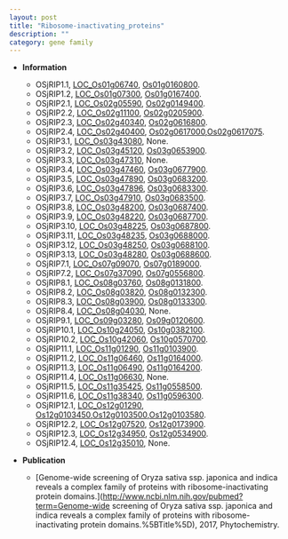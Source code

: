 ```yaml
---
layout: post
title: "Ribosome-inactivating_proteins"
description: ""
category: gene family
---
```


* **Information**  
    + OSjRIP1.1, [LOC_Os01g06740](http://rice.uga.edu/cgi-bin/ORF_infopage.cgi?orf=LOC_Os01g06740), [Os01g0160800](https://rapdb.dna.affrc.go.jp/locus/?name=Os01g0160800).
    + OSjRIP1.2, [LOC_Os01g07300](http://rice.uga.edu/cgi-bin/ORF_infopage.cgi?orf=LOC_Os01g07300), [Os01g0167400](https://rapdb.dna.affrc.go.jp/locus/?name=Os01g0167400).
    + OSjRIP2.1, [LOC_Os02g05590](http://rice.uga.edu/cgi-bin/ORF_infopage.cgi?orf=LOC_Os02g05590), [Os02g0149400](https://rapdb.dna.affrc.go.jp/locus/?name=Os02g0149400).
    + OSjRIP2.2, [LOC_Os02g11100](http://rice.uga.edu/cgi-bin/ORF_infopage.cgi?orf=LOC_Os02g11100), [Os02g0205900](https://rapdb.dna.affrc.go.jp/locus/?name=Os02g0205900).
    + OSjRIP2.3, [LOC_Os02g40340](http://rice.uga.edu/cgi-bin/ORF_infopage.cgi?orf=LOC_Os02g40340), [Os02g0616800](https://rapdb.dna.affrc.go.jp/locus/?name=Os02g0616800).
    + OSjRIP2.4, [LOC_Os02g40400](http://rice.uga.edu/cgi-bin/ORF_infopage.cgi?orf=LOC_Os02g40400), [Os02g0617000](https://rapdb.dna.affrc.go.jp/locus/?name=Os02g0617000),[Os02g0617075](https://rapdb.dna.affrc.go.jp/locus/?name=Os02g0617075).
    + OSjRIP3.1, [LOC_Os03g43080](http://rice.uga.edu/cgi-bin/ORF_infopage.cgi?orf=LOC_Os03g43080), None.
    + OSjRIP3.2, [LOC_Os03g45120](http://rice.uga.edu/cgi-bin/ORF_infopage.cgi?orf=LOC_Os03g45120), [Os03g0653900](https://rapdb.dna.affrc.go.jp/locus/?name=Os03g0653900).
    + OSjRIP3.3, [LOC_Os03g47310](http://rice.uga.edu/cgi-bin/ORF_infopage.cgi?orf=LOC_Os03g47310), None.
    + OSjRIP3.4, [LOC_Os03g47460](http://rice.uga.edu/cgi-bin/ORF_infopage.cgi?orf=LOC_Os03g47460), [Os03g0677900](https://rapdb.dna.affrc.go.jp/locus/?name=Os03g0677900).
    + OSjRIP3.5, [LOC_Os03g47890](http://rice.uga.edu/cgi-bin/ORF_infopage.cgi?orf=LOC_Os03g47890), [Os03g0683200](https://rapdb.dna.affrc.go.jp/locus/?name=Os03g0683200).
    + OSjRIP3.6, [LOC_Os03g47896](http://rice.uga.edu/cgi-bin/ORF_infopage.cgi?orf=LOC_Os03g47896), [Os03g0683300](https://rapdb.dna.affrc.go.jp/locus/?name=Os03g0683300).
    + OSjRIP3.7, [LOC_Os03g47910](http://rice.uga.edu/cgi-bin/ORF_infopage.cgi?orf=LOC_Os03g47910), [Os03g0683500](https://rapdb.dna.affrc.go.jp/locus/?name=Os03g0683500).
    + OSjRIP3.8, [LOC_Os03g48200](http://rice.uga.edu/cgi-bin/ORF_infopage.cgi?orf=LOC_Os03g48200), [Os03g0687400](https://rapdb.dna.affrc.go.jp/locus/?name=Os03g0687400).
    + OSjRIP3.9, [LOC_Os03g48220](http://rice.uga.edu/cgi-bin/ORF_infopage.cgi?orf=LOC_Os03g48220), [Os03g0687700](https://rapdb.dna.affrc.go.jp/locus/?name=Os03g0687700).
    + OSjRIP3.10, [LOC_Os03g48225](http://rice.uga.edu/cgi-bin/ORF_infopage.cgi?orf=LOC_Os03g48225), [Os03g0687800](https://rapdb.dna.affrc.go.jp/locus/?name=Os03g0687800).
    + OSjRIP3.11, [LOC_Os03g48235](http://rice.uga.edu/cgi-bin/ORF_infopage.cgi?orf=LOC_Os03g48235), [Os03g0688000](https://rapdb.dna.affrc.go.jp/locus/?name=Os03g0688000).
    + OSjRIP3.12, [LOC_Os03g48250](http://rice.uga.edu/cgi-bin/ORF_infopage.cgi?orf=LOC_Os03g48250), [Os03g0688100](https://rapdb.dna.affrc.go.jp/locus/?name=Os03g0688100).
    + OSjRIP3.13, [LOC_Os03g48280](http://rice.uga.edu/cgi-bin/ORF_infopage.cgi?orf=LOC_Os03g48280), [Os03g0688600](https://rapdb.dna.affrc.go.jp/locus/?name=Os03g0688600).
    + OSjRIP7.1, [LOC_Os07g09070](http://rice.uga.edu/cgi-bin/ORF_infopage.cgi?orf=LOC_Os07g09070), [Os07g0189000](https://rapdb.dna.affrc.go.jp/locus/?name=Os07g0189000).
    + OSjRIP7.2, [LOC_Os07g37090](http://rice.uga.edu/cgi-bin/ORF_infopage.cgi?orf=LOC_Os07g37090), [Os07g0556800](https://rapdb.dna.affrc.go.jp/locus/?name=Os07g0556800).
    + OSjRIP8.1, [LOC_Os08g03760](http://rice.uga.edu/cgi-bin/ORF_infopage.cgi?orf=LOC_Os08g03760), [Os08g0131800](https://rapdb.dna.affrc.go.jp/locus/?name=Os08g0131800).
    + OSjRIP8.2, [LOC_Os08g03820](http://rice.uga.edu/cgi-bin/ORF_infopage.cgi?orf=LOC_Os08g03820), [Os08g0132300](https://rapdb.dna.affrc.go.jp/locus/?name=Os08g0132300).
    + OSjRIP8.3, [LOC_Os08g03900](http://rice.uga.edu/cgi-bin/ORF_infopage.cgi?orf=LOC_Os08g03900), [Os08g0133300](https://rapdb.dna.affrc.go.jp/locus/?name=Os08g0133300).
    + OSjRIP8.4, [LOC_Os08g04030](http://rice.uga.edu/cgi-bin/ORF_infopage.cgi?orf=LOC_Os08g04030), None.
    + OSjRIP9.1, [LOC_Os09g03280](http://rice.uga.edu/cgi-bin/ORF_infopage.cgi?orf=LOC_Os09g03280), [Os09g0120600](https://rapdb.dna.affrc.go.jp/locus/?name=Os09g0120600).
    + OSjRIP10.1, [LOC_Os10g24050](http://rice.uga.edu/cgi-bin/ORF_infopage.cgi?orf=LOC_Os10g24050), [Os10g0382100](https://rapdb.dna.affrc.go.jp/locus/?name=Os10g0382100).
    + OSjRIP10.2, [LOC_Os10g42060](http://rice.uga.edu/cgi-bin/ORF_infopage.cgi?orf=LOC_Os10g42060), [Os10g0570700](https://rapdb.dna.affrc.go.jp/locus/?name=Os10g0570700).
    + OSjRIP11.1, [LOC_Os11g01290](http://rice.uga.edu/cgi-bin/ORF_infopage.cgi?orf=LOC_Os11g01290), [Os11g0103900](https://rapdb.dna.affrc.go.jp/locus/?name=Os11g0103900).
    + OSjRIP11.2, [LOC_Os11g06460](http://rice.uga.edu/cgi-bin/ORF_infopage.cgi?orf=LOC_Os11g06460), [Os11g0164000](https://rapdb.dna.affrc.go.jp/locus/?name=Os11g0164000).
    + OSjRIP11.3, [LOC_Os11g06490](http://rice.uga.edu/cgi-bin/ORF_infopage.cgi?orf=LOC_Os11g06490), [Os11g0164200](https://rapdb.dna.affrc.go.jp/locus/?name=Os11g0164200).
    + OSjRIP11.4, [LOC_Os11g06630](http://rice.uga.edu/cgi-bin/ORF_infopage.cgi?orf=LOC_Os11g06630), None.
    + OSjRIP11.5, [LOC_Os11g35425](http://rice.uga.edu/cgi-bin/ORF_infopage.cgi?orf=LOC_Os11g35425), [Os11g0558500](https://rapdb.dna.affrc.go.jp/locus/?name=Os11g0558500).
    + OSjRIP11.6, [LOC_Os11g38340](http://rice.uga.edu/cgi-bin/ORF_infopage.cgi?orf=LOC_Os11g38340), [Os11g0596300](https://rapdb.dna.affrc.go.jp/locus/?name=Os11g0596300).
    + OSjRIP12.1, [LOC_Os12g01290](http://rice.uga.edu/cgi-bin/ORF_infopage.cgi?orf=LOC_Os12g01290), [Os12g0103450](https://rapdb.dna.affrc.go.jp/locus/?name=Os12g0103450),[Os12g0103500](https://rapdb.dna.affrc.go.jp/locus/?name=Os12g0103500),[Os12g0103580](https://rapdb.dna.affrc.go.jp/locus/?name=Os12g0103580).
    + OSjRIP12.2, [LOC_Os12g07520](http://rice.uga.edu/cgi-bin/ORF_infopage.cgi?orf=LOC_Os12g07520), [Os12g0173900](https://rapdb.dna.affrc.go.jp/locus/?name=Os12g0173900).
    + OSjRIP12.3, [LOC_Os12g34950](http://rice.uga.edu/cgi-bin/ORF_infopage.cgi?orf=LOC_Os12g34950), [Os12g0534900](https://rapdb.dna.affrc.go.jp/locus/?name=Os12g0534900).
    + OSjRIP12.4, [LOC_Os12g35010](http://rice.uga.edu/cgi-bin/ORF_infopage.cgi?orf=LOC_Os12g35010), None.

* **Publication**  
    + [Genome-wide screening of Oryza sativa ssp. japonica and indica reveals a complex family of proteins with ribosome-inactivating protein domains.](http://www.ncbi.nlm.nih.gov/pubmed?term=Genome-wide screening of Oryza sativa ssp. japonica and indica reveals a complex family of proteins with ribosome-inactivating protein domains.%5BTitle%5D), 2017, Phytochemistry.


